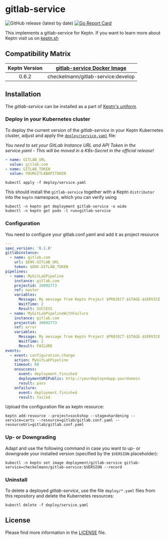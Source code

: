 # gitlab-service
![GitHub release (latest by date)](https://img.shields.io/github/v/release/keptn-sandbox/gitlab-service)
[![Go Report Card](https://goreportcard.com/badge/github.com/keptn-sandbox/gitlab-service)](https://goreportcard.com/report/github.com/keptn-sandbox/gitlab-service)

This implements a gitlab-service for Keptn. If you want to learn more about Keptn visit us on [keptn.sh](https://keptn.sh)

## Compatibility Matrix

| Keptn Version    | [gitlab-service Docker Image](https://hub.docker.com/r/checkelmann/gitlab-service/tags) |
|:----------------:|:----------------------------------------:|
|       0.6.2      | checkelmann/gitlab-service:develop|

## Installation

The *gitlab-service* can be installed as a part of [Keptn's uniform](https://keptn.sh).

### Deploy in your Kubernetes cluster

To deploy the current version of the *gitlab-service* in your Keptn Kubernetes cluster, adjust and apply the [`deploy/service.yaml`](deploy/service.yaml) file:

_You need to set your GitLab Instance URL and API Token in the service.yaml - This will be moved in a K8s-Secret in the official release!_

```yaml
- name: GITLAB_URL
  value: gitlab.com
- name: GITLAB_TOKEN
  value: YOURGITLABAPITOKEN
```

```console
kubectl apply -f deploy/service.yaml
```

This should install the `gitlab-service` together with a Keptn `distributor` into the `keptn` namespace, which you can verify using

```console
kubectl -n keptn get deployment gitlab-service -o wide
kubectl -n keptn get pods -l run=gitlab-service
```

### Configuration

You need to configure your gitlab.conf.yaml and add it as project resource

```yaml
---
spec_version: '0.1.0'
gitlabinstance:
  - name: gitlab.com
    url: $ENV.GITLAB_URL
    token: $ENV.GITLAB_TOKEN
pipelines:
  - name: MyGitLabPipeline
    instance: gitlab.com
    projectid: 19092773
    ref: master
    variables:
      Message: My message from Keptn Project $PROJECT-$STAGE-$SERVICE
      WaitTime: 2
      Result: SUCCESS
  - name: MyGitLabPipelineWithFailure
    instance: gitlab.com
    projectid: 19092773
    ref: error
    variables:
      Message: My message from Keptn Project $PROJECT-$STAGE-$SERVICE
      WaitTime: 2
      Result: FAILURE
events:
  - event: configuration.change
    action: MyGitLabPipeline 
    timeout: 60
    onsuccess:
      event: deployment.finished
      deploymentURIPublic: http://yourdeployedapp.yourdomain
      result: pass
    onfailure:
      event: deployment.finished
      result: failed
```

Upload the configuration file as keptn resource:

```console
keptn add-resource --project=sockshop --stage=hardening --service=carts --resource=gitlab/gitlab.conf.yaml --resourceUri=gitlab/gitlab.conf.yaml
```

### Up- or Downgrading

Adapt and use the following command in case you want to up- or downgrade your installed version (specified by the `$VERSION` placeholder):

```console
kubectl -n keptn set image deployment/gitlab-service gitlab-service=checkelmann/gitlab-service:$VERSION --record
```

### Uninstall

To delete a deployed *gitlab-service*, use the file `deploy/*.yaml` files from this repository and delete the Kubernetes resources:

```console
kubectl delete -f deploy/service.yaml
```

## License

Please find more information in the [LICENSE](LICENSE) file.
